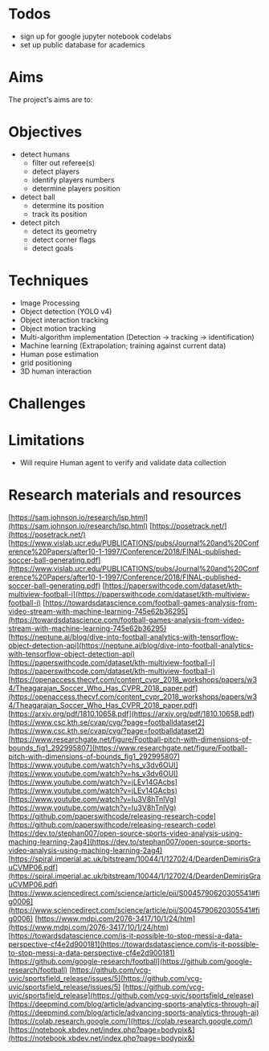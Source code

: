 # Todos

+ sign up for google jupyter notebook codelabs
+ set up public database for academics


# Aims

The project's aims are to:


# Objectives

+ detect humans
    + filter out referee(s)
    + detect players
    + identify players numbers
    + determine players position
+ detect ball
    + determine its position
    + track its position
+ detect pitch
    + detect its geometry
    + detect corner flags
    + detect goals



# Techniques

+ Image Processing
+ Object detection (YOLO v4)
+ Object interaction tracking
+ Object motion tracking
+ Multi-algorithm implementation (Detection -> tracking -> identification)
+ Machine learning (Extrapolation; training against current data)
+ Human pose estimation
+ grid positioning
+ 3D human interaction

# Challenges

# Limitations

- Will require Human agent to verify and validate data collection


# Research materials and resources

[https://sam.johnson.io/research/lsp.html](https://sam.johnson.io/research/lsp.html)
[https://posetrack.net/](https://posetrack.net/)
[https://www.vislab.ucr.edu/PUBLICATIONS/pubs/Journal%20and%20Conference%20Papers/after10-1-1997/Conference/2018/FINAL-published-soccer-ball-generating.pdf](https://www.vislab.ucr.edu/PUBLICATIONS/pubs/Journal%20and%20Conference%20Papers/after10-1-1997/Conference/2018/FINAL-published-soccer-ball-generating.pdf)
[https://paperswithcode.com/dataset/kth-multiview-football-i](https://paperswithcode.com/dataset/kth-multiview-football-i)
[https://towardsdatascience.com/football-games-analysis-from-video-stream-with-machine-learning-745e62b36295](https://towardsdatascience.com/football-games-analysis-from-video-stream-with-machine-learning-745e62b36295)
[https://neptune.ai/blog/dive-into-football-analytics-with-tensorflow-object-detection-api](https://neptune.ai/blog/dive-into-football-analytics-with-tensorflow-object-detection-api)
[https://paperswithcode.com/dataset/kth-multiview-football-i](https://paperswithcode.com/dataset/kth-multiview-football-i)
[https://openaccess.thecvf.com/content_cvpr_2018_workshops/papers/w34/Theagarajan_Soccer_Who_Has_CVPR_2018_paper.pdf](https://openaccess.thecvf.com/content_cvpr_2018_workshops/papers/w34/Theagarajan_Soccer_Who_Has_CVPR_2018_paper.pdf)
[https://arxiv.org/pdf/1810.10658.pdf](https://arxiv.org/pdf/1810.10658.pdf)
[https://www.csc.kth.se/cvap/cvg/?page=footballdataset2](https://www.csc.kth.se/cvap/cvg/?page=footballdataset2)
[https://www.researchgate.net/figure/Football-pitch-with-dimensions-of-bounds_fig1_292995807](https://www.researchgate.net/figure/Football-pitch-with-dimensions-of-bounds_fig1_292995807)
[https://www.youtube.com/watch?v=hs_v3dv6OUI](https://www.youtube.com/watch?v=hs_v3dv6OUI)
[https://www.youtube.com/watch?v=jLEv14GAcbs](https://www.youtube.com/watch?v=jLEv14GAcbs)
[https://www.youtube.com/watch?v=Iu3V8hTnlVg](https://www.youtube.com/watch?v=Iu3V8hTnlVg)
[https://github.com/paperswithcode/releasing-research-code](https://github.com/paperswithcode/releasing-research-code)
[https://dev.to/stephan007/open-source-sports-video-analysis-using-maching-learning-2ag4](https://dev.to/stephan007/open-source-sports-video-analysis-using-maching-learning-2ag4)
[https://spiral.imperial.ac.uk/bitstream/10044/1/12702/4/DeardenDemirisGrauCVMP06.pdf](https://spiral.imperial.ac.uk/bitstream/10044/1/12702/4/DeardenDemirisGrauCVMP06.pdf)
[https://www.sciencedirect.com/science/article/pii/S0045790620305541#fig0006](https://www.sciencedirect.com/science/article/pii/S0045790620305541#fig0006)
[https://www.mdpi.com/2076-3417/10/1/24/htm](https://www.mdpi.com/2076-3417/10/1/24/htm)
[https://towardsdatascience.com/is-it-possible-to-stop-messi-a-data-perspective-cf4e2d900181](https://towardsdatascience.com/is-it-possible-to-stop-messi-a-data-perspective-cf4e2d900181)
[https://github.com/google-research/football](https://github.com/google-research/football)
[https://github.com/vcg-uvic/sportsfield_release/issues/5](https://github.com/vcg-uvic/sportsfield_release/issues/5)
[https://github.com/vcg-uvic/sportsfield_release](https://github.com/vcg-uvic/sportsfield_release)
[https://deepmind.com/blog/article/advancing-sports-analytics-through-ai](https://deepmind.com/blog/article/advancing-sports-analytics-through-ai)
[https://colab.research.google.com/](https://colab.research.google.com/)
[https://notebook.xbdev.net/index.php?page=bodypix&](https://notebook.xbdev.net/index.php?page=bodypix&)
